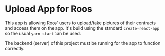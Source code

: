 # Upload App for Roos

This app is allowing Roos' users to upload/take pictures of their contracts and access them on the app. It's build using the standard `create-react-app` so the usual `yarn start` can be used.

The backend (server) of this project must be running for the app to function correctly.
